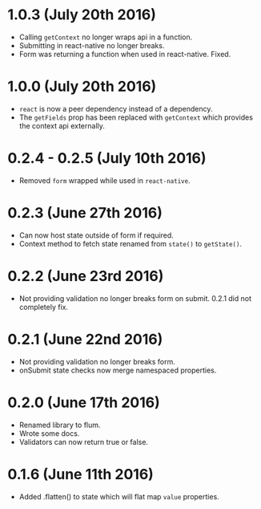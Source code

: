 # 1.0.3 (July 20th 2016)

+ Calling `getContext` no longer wraps api in a function.
+ Submitting in react-native no longer breaks.
+ Form was returning a function when used in react-native. Fixed.

# 1.0.0 (July 20th 2016)

+ `react` is now a peer dependency instead of a dependency.
+ The `getFields` prop has been replaced with `getContext` which provides the context api externally.

# 0.2.4 - 0.2.5 (July 10th 2016)

+ Removed `form` wrapped while used in `react-native`.

# 0.2.3 (June 27th 2016)

+ Can now host state outside of form if required.
+ Context method to fetch state renamed from `state()` to `getState()`.

# 0.2.2 (June 23rd 2016)

+ Not providing validation no longer breaks form on submit. 0.2.1 did not completely fix.

# 0.2.1 (June 22nd 2016)

+ Not providing validation no longer breaks form.
+ onSubmit state checks now merge namespaced properties.

# 0.2.0 (June 17th 2016)

+ Renamed library to flum.
+ Wrote some docs.
+ Validators can now return true or false.

# 0.1.6 (June 11th 2016)

+ Added .flatten() to state which will flat map `value` properties.